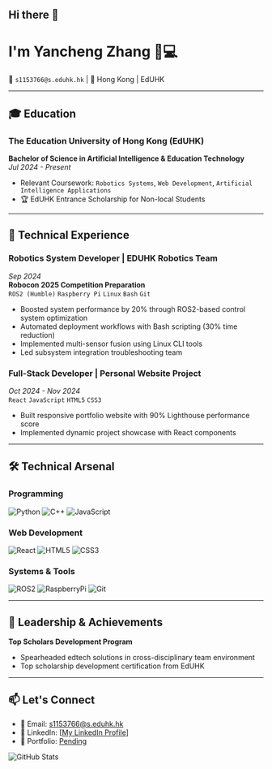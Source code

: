 ## Hi there 👋



# I'm Yancheng Zhang 👨💻

📧 `s1153766@s.eduhk.hk` | 📍 Hong Kong | EdUHK

---

## 🎓 Education

### The Education University of Hong Kong (EdUHK)
**Bachelor of Science in Artificial Intelligence & Education Technology**  
*Jul 2024 - Present*  
- Relevant Coursework: `Robotics Systems`, `Web Development`, `Artificial Intelligence Applications`
- 🏆 EdUHK Entrance Scholarship for Non-local Students

---

## 💼 Technical Experience

### Robotics System Developer | EDUHK Robotics Team
*Sep 2024*  
**Robocon 2025 Competition Preparation**  
`ROS2 (Humble)` `Raspberry Pi` `Linux` `Bash` `Git`  
- Boosted system performance by 20% through ROS2-based control system optimization
- Automated deployment workflows with Bash scripting (30% time reduction)
- Implemented multi-sensor fusion using Linux CLI tools
- Led subsystem integration troubleshooting team

### Full-Stack Developer | Personal Website Project
*Oct 2024 - Nov 2024*  
`React` `JavaScript` `HTML5` `CSS3`  
- Built responsive portfolio website with 90% Lighthouse performance score
- Implemented dynamic project showcase with React components

---

## 🛠 Technical Arsenal

### Programming
![Python](https://img.shields.io/badge/Python-3776AB?style=flat&logo=python&logoColor=white)
![C++](https://img.shields.io/badge/C++-00599C?style=flat&logo=c%2B%2B&logoColor=white)
![JavaScript](https://img.shields.io/badge/JavaScript-F7DF1E?style=flat&logo=javascript&logoColor=black)

### Web Development
![React](https://img.shields.io/badge/React-61DAFB?style=flat&logo=react&logoColor=black)
![HTML5](https://img.shields.io/badge/HTML5-E34F26?style=flat&logo=html5&logoColor=white)
![CSS3](https://img.shields.io/badge/CSS3-1572B6?style=flat&logo=css3&logoColor=white)

### Systems & Tools
![ROS2](https://img.shields.io/badge/ROS2-Humble-blue)
![RaspberryPi](https://img.shields.io/badge/Raspberry%20Pi-A22846?style=flat&logo=Raspberry%20Pi)
![Git](https://img.shields.io/badge/Git-F05032?style=flat&logo=git&logoColor=white)

---

## 🌟 Leadership & Achievements

**Top Scholars Development Program**  
- Spearheaded edtech solutions in cross-disciplinary team environment
- Top scholarship development certification from EdUHK

---

## 📫 Let's Connect
- 📧 Email: [s1153766@s.eduhk.hk](mailto:s1153766@s.eduhk.hk)
- 💼 LinkedIn: [[My LinkedIn Profile](https://www.linkedin.com/in/yancheng-zhang-170881335/)]
- 🔗 Portfolio: [Pending]()

![GitHub Stats]([https://github-readme-stats.vercel.app/api?username=yourusername&show_icons=true&theme=radical](https://github-readme-stats.vercel.app/api?username=Steven-ZYC&show_icons=true&theme=radical))

